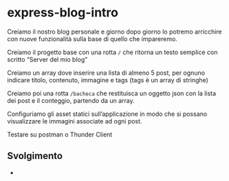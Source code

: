 express-blog-intro
===
Creiamo il nostro blog personale e giorno dopo giorno lo potremo arricchire con nuove funzionalità sulla base di quello che impareremo.

Creiamo il progetto base con una rotta `/` che ritorna un testo semplice con scritto “Server del mio blog”

Creiamo un array dove inserire una lista di almeno 5 post, per ognuno indicare titolo, contenuto, immagine e tags (tags è un array di stringhe)

Creiamo poi una rotta `/bacheca` che restituisca un oggetto json con la lista dei post e il conteggio, partendo da un array.

Configuriamo gli asset statici sull’applicazione in modo che si possano visualizzare le immagini associate ad ogni post.

Testare su postman o Thunder Client

## Svolgimento
- 